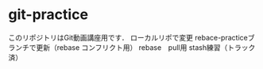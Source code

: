# git-practice
このリポジトリはGit動画講座用です．
ローカルリポで変更
rebace-practiceブランチで更新（rebase コンフリクト用）
rebase　pull用
stash練習（トラック済）